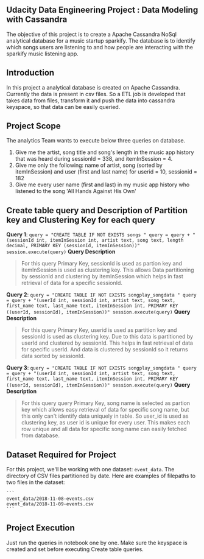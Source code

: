## Udacity Data Engineering Project : Data Modeling with Cassandra
The objective of this project is to create a Apache Cassandra NoSql analytical database for a music startup sparkify. The database is to identify which songs users are listening to and how people are interacting with the sparkify music listening app.

## Introduction
In this project a analytical database is created on Apache Cassandra. Currently the data is present in csv files. So a ETL job is developed that takes data from files, transform it and push the data into cassandra keyspace, so that data can be easily queried.

## Project Scope
The analytics Team wants to execute below three queries on database.

1. Give me the artist, song title and song's length in the music app history that was heard during sessionId = 338, and itemInSession = 4.
2. Give me only the following: name of artist, song (sorted by itemInSession) and user (first and last name) for userid = 10, sessionid = 182
3. Give me every user name (first and last) in my music app history who listened to the song 'All Hands Against His Own'

## Create table query and Description of Partition key and Clustering Key for each query
**Query 1**:
	```
	query = "CREATE TABLE IF NOT EXISTS songs "
	query = query + "(sessionId int, itemInSession int, artist text, song text, length decimal, PRIMARY KEY (sessionId, itemInSession))"
	session.execute(query)
	```
	**Query Description**
>	For this query Primary Key, sessionId is used as partion key and itemInSession is used as clustering key. This allows Data partitioning by sessionId and clustering by itemInSession which helps in fast retrieval of data for a specific sessionId.

**Query 2**:
	```
	query = "CREATE TABLE IF NOT EXISTS songplay_songdata "
	query = query + "(userId int, sessionId int, artist text, song text, first_name text, last_name text, itemInSession int, PRIMARY KEY ((userId, sessionId), itemInSession))"
	session.execute(query)
	```
	**Query Description**
> For this query Primary Key, userid is used as partition key and sessionId is used as clustering key. Due to this data is partitioned by userId and clustered by sessionId. This helps in fast retrieval of data for specific userId. And data is clustered by sessionId so it returns data sorted by sessionId.
	
**Query 3**:
	```
	query = "CREATE TABLE IF NOT EXISTS songplay_songdata "
	query = query + "(userId int, sessionId int, artist text, song text, first_name text, last_name text, itemInSession int, PRIMARY KEY ((userId, sessionId), itemInSession))"
	session.execute(query)
	```
	**Query Description**
> For this query query Primary Key, song name is selected as partion key which allows easy retrieval of data for specific song name, but this only can't identify data uniquely in table. So user_id is used as clustering key, as user id is unique for every user. This makes each row unique and all data for specific song name can easily fetched from database.

## Dataset Required for Project
For this project, we'll be working with one dataset: ```event_data```. The directory of CSV files partitioned by date. Here are examples of filepaths to two files in the dataset:

    ```
	event_data/2018-11-08-events.csv
	event_data/2018-11-09-events.csv
    ```

## Project Execution
Just run the queries in notebook one by one. Make sure the keyspace is created and set before executing Create table queries.